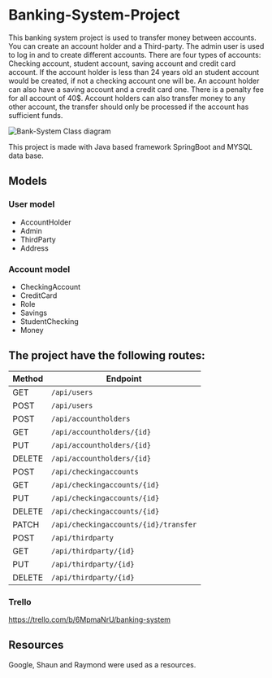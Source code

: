 # Banking-System-Project

This banking system project is used to transfer money between accounts.
You can create an account holder and a Third-party. The admin user is used to log in and to create different accounts. There are four types of accounts: Checking account, 
student account, saving account and credit card account.
If the account holder is less than 24 years old an student account would be created, if not a checking account one will be. An account holder can also have a saving account
and a credit card one. There is a penalty fee for all account of 40$.
Account holders can also transfer money to any other account, the transfer should only be processed if the account has sufficient funds.

![Bank-System Class diagram]([https://github.com/Openbank-Java-Bootcamp/Carmen-Banking-System-Project/blob/a4a29063f4350ddd657e4a10ebc983f82e962cdc/Class%20Diagram.png](https://github.com/Openbank-Java-Bootcamp/Carmen-Banking-System-Project/blob/b81868276b80893165f640fa0db6449435b0b94c/Class%20Diagram.png))

This project is made with Java based framework SpringBoot and MYSQL data base.

## Models

### User model
 * AccountHolder
 * Admin
 * ThirdParty
 * Address

### Account model
 * CheckingAccount
 * CreditCard
 * Role
 * Savings
 * StudentChecking
 * Money


## The project have the following routes:

| Method | Endpoint                              |  
| ------ | --------------------------------------|  
| GET    | `/api/users`                          | 
| POST   | `/api/users`                          |                                    
| POST   | `/api/accountholders`                 |                                  
| GET    | `/api/accountholders/{id}`            |                                  
| PUT    | `/api/accountholders/{id}`            |                                   
| DELETE | `/api/accountholders/{id}`            |                                   
| POST   | `/api/checkingaccounts`               |                                   
| GET    | `/api/checkingaccounts/{id}`          |                                   
| PUT    | `/api/checkingaccounts/{id}`          |                                   
| DELETE | `/api/checkingaccounts/{id}`          |                                   
| PATCH  | `/api/checkingaccounts/{id}/transfer` | 
| POST   | `/api/thirdparty`                     |                                   
| GET    | `/api/thirdparty/{id}`                |                                   
| PUT    | `/api/thirdparty/{id}`                |                                   
| DELETE | `/api/thirdparty/{id}`                |


### Trello

https://trello.com/b/6MpmaNrU/banking-system
## Resources
Google, Shaun and Raymond were used as a resources.


